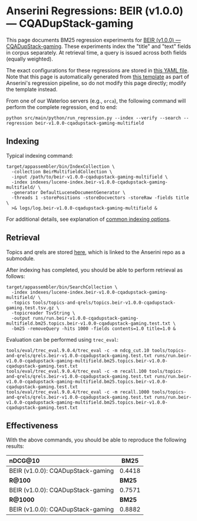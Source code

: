 # Anserini Regressions: BEIR (v1.0.0) &mdash; CQADupStack-gaming

This page documents BM25 regression experiments for [BEIR (v1.0.0) &mdash; CQADupStack-gaming](http://beir.ai/).
These experiments index the "title" and "text" fields in corpus separately.
At retrieval time, a query is issued across both fields (equally weighted).

The exact configurations for these regressions are stored in [this YAML file](../src/main/resources/regression/beir-v1.0.0-cqadupstack-gaming-multifield.yaml).
Note that this page is automatically generated from [this template](../src/main/resources/docgen/templates/beir-v1.0.0-cqadupstack-gaming-multifield.template) as part of Anserini's regression pipeline, so do not modify this page directly; modify the template instead.

From one of our Waterloo servers (e.g., `orca`), the following command will perform the complete regression, end to end:

```
python src/main/python/run_regression.py --index --verify --search --regression beir-v1.0.0-cqadupstack-gaming-multifield
```

## Indexing

Typical indexing command:

```
target/appassembler/bin/IndexCollection \
  -collection BeirMultifieldCollection \
  -input /path/to/beir-v1.0.0-cqadupstack-gaming-multifield \
  -index indexes/lucene-index.beir-v1.0.0-cqadupstack-gaming-multifield/ \
  -generator DefaultLuceneDocumentGenerator \
  -threads 1 -storePositions -storeDocvectors -storeRaw -fields title \
  >& logs/log.beir-v1.0.0-cqadupstack-gaming-multifield &
```

For additional details, see explanation of [common indexing options](common-indexing-options.md).

## Retrieval

Topics and qrels are stored [here](https://github.com/castorini/anserini-tools/tree/master/topics-and-qrels), which is linked to the Anserini repo as a submodule.

After indexing has completed, you should be able to perform retrieval as follows:

```
target/appassembler/bin/SearchCollection \
  -index indexes/lucene-index.beir-v1.0.0-cqadupstack-gaming-multifield/ \
  -topics tools/topics-and-qrels/topics.beir-v1.0.0-cqadupstack-gaming.test.tsv.gz \
  -topicreader TsvString \
  -output runs/run.beir-v1.0.0-cqadupstack-gaming-multifield.bm25.topics.beir-v1.0.0-cqadupstack-gaming.test.txt \
  -bm25 -removeQuery -hits 1000 -fields contents=1.0 title=1.0 &
```

Evaluation can be performed using `trec_eval`:

```
tools/eval/trec_eval.9.0.4/trec_eval -c -m ndcg_cut.10 tools/topics-and-qrels/qrels.beir-v1.0.0-cqadupstack-gaming.test.txt runs/run.beir-v1.0.0-cqadupstack-gaming-multifield.bm25.topics.beir-v1.0.0-cqadupstack-gaming.test.txt
tools/eval/trec_eval.9.0.4/trec_eval -c -m recall.100 tools/topics-and-qrels/qrels.beir-v1.0.0-cqadupstack-gaming.test.txt runs/run.beir-v1.0.0-cqadupstack-gaming-multifield.bm25.topics.beir-v1.0.0-cqadupstack-gaming.test.txt
tools/eval/trec_eval.9.0.4/trec_eval -c -m recall.1000 tools/topics-and-qrels/qrels.beir-v1.0.0-cqadupstack-gaming.test.txt runs/run.beir-v1.0.0-cqadupstack-gaming-multifield.bm25.topics.beir-v1.0.0-cqadupstack-gaming.test.txt
```

## Effectiveness

With the above commands, you should be able to reproduce the following results:

| **nDCG@10**                                                                                                  | **BM25**  |
|:-------------------------------------------------------------------------------------------------------------|-----------|
| BEIR (v1.0.0): CQADupStack-gaming                                                                            | 0.4418    |
| **R@100**                                                                                                    | **BM25**  |
| BEIR (v1.0.0): CQADupStack-gaming                                                                            | 0.7571    |
| **R@1000**                                                                                                   | **BM25**  |
| BEIR (v1.0.0): CQADupStack-gaming                                                                            | 0.8882    |
